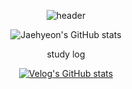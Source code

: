 

<div align="center">
  
  ![header](https://capsule-render.vercel.app/api?type=cylinder&color=0:D2B48C,60:D2B48C,80:D2B48C,100:FFFFFF&text=welcome&fontColor=FFFFFF)
  
  ![Jaehyeon's GitHub stats](https://github-readme-stats.vercel.app/api?username=Jaehyeonkim2358&show_icons=true&theme=tokyonight)
  
  study log
  
  [![Velog's GitHub stats](https://velog-readme-stats.vercel.app/api?name=jaehyeonkim2358)](https://velog.io/@jaehyeonkim2358)



</div>





<!--
깃헙 헤더 꾸미기 : https://github.com/kyechan99/capsule-render#types
벨로그 가져오기 : https://github.com/eungyeole/velog-readme-stats
깃헙 스탯 표 만들기 : https://eunhee-programming.tistory.com/244
CSS 색상 표 : https://www.w3schools.com/colors/colors_hex.asp




**jaehyeonkim2358/jaehyeonkim2358** is a ✨ _special_ ✨ repository because its `README.md` (this file) appears on your GitHub profile.

Here are some ideas to get you started:

- 🔭 I’m currently working on ...
- 🌱 I’m currently learning ...
- 👯 I’m looking to collaborate on ...
- 🤔 I’m looking for help with ...
- 💬 Ask me about ...
- 📫 How to reach me: ...
- 😄 Pronouns: ...
- ⚡ Fun fact: ...
-->
